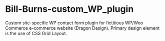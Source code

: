 # Bill-Burns-custom_WP_plugin
Custom site-specific WP contact form plugin for fictitious WP/Woo Commerce e-commerce website (Dragon Design). Primary design element is the use of CSS Grid Layout.
